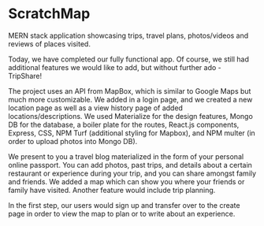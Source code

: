 # ScratchMap
MERN stack application showcasing trips, travel plans, photos/videos and reviews of places visited.

Today, we have completed our fully functional app. Of course, we still had additional features we would like to add, but without further ado - TripShare!

The project uses an API from MapBox, which is similar to Google Maps but much more customizable.  We added in a login page, and we created a new location page as well as a view history page of added locations/descriptions.  We used Materialize for the design features, Mongo DB for the database, a boiler plate for the routes, React.js components, Express, CSS, NPM Turf (additional styling for Mapbox), and NPM multer (in order to upload photos into Mongo DB).

We present to you a travel blog materialized in the form of your personal online passport.  You can add photos, past trips, and details about a certain restaurant or experience during your trip, and you can share amongst family and friends.  We added a map which can show you where your friends or family have visited. Another feature would include trip planning.

In the first step, our users would sign up and transfer over to the create page in order to view the map to plan or to write about an experience. 
